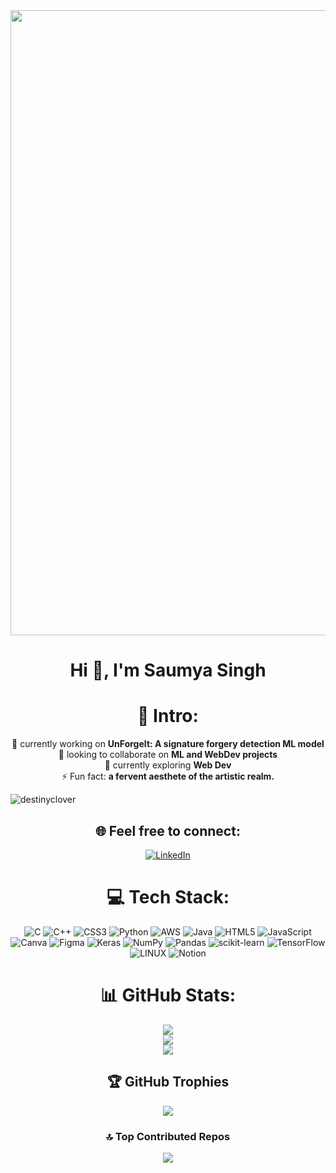 <!--![Purple And Blue Geometric Zoom Virtual Banner (1)](https://github.com/DestinyClover/DestinyClover/assets/106618290/8c928bd9-fe2e-4b93-80d7-156a047e4bce)-->
<div align="center">
<img src="(https://github.com/DestinyClover/DestinyClover/assets/106618290/8c928bd9-fe2e-4b93-80d7-156a047e4bce)" align="center" width="1000" />
<h1 align="center">Hi 👋, I'm Saumya Singh</h1>

# 💫 Intro:
🔭 currently working on **UnForgeIt: A signature forgery detection ML model**<br>
👯 looking to collaborate on **ML and WebDev projects**<br>
🌱 currently exploring **Web Dev**<br>
⚡ Fun fact: **a fervent aesthete of the artistic realm.**<br>

<p align="left"> <img src="https://komarev.com/ghpvc/?username=destinyclover&label=Profile%20views&color=0e75b6&style=flat" alt="destinyclover" /> </p>

## 🌐 Feel free to connect:

[![LinkedIn](https://img.shields.io/badge/LinkedIn-%230077B5.svg?logo=linkedin&logoColor=white)](https://linkedin.com/in/saumya-singh-882438261)

# 💻 Tech Stack:
![C](https://img.shields.io/badge/c-%2300599C.svg?style=for-the-badge&logo=c&logoColor=white) ![C++](https://img.shields.io/badge/c++-%2300599C.svg?style=for-the-badge&logo=c%2B%2B&logoColor=white) ![CSS3](https://img.shields.io/badge/css3-%231572B6.svg?style=for-the-badge&logo=css3&logoColor=white) ![Python](https://img.shields.io/badge/python-3670A0?style=for-the-badge&logo=python&logoColor=ffdd54) ![AWS](https://img.shields.io/badge/AWS-%23FF9900.svg?style=for-the-badge&logo=amazon-aws&logoColor=white) ![Java](https://img.shields.io/badge/java-%23ED8B00.svg?style=for-the-badge&logo=java&logoColor=white) ![HTML5](https://img.shields.io/badge/html5-%23E34F26.svg?style=for-the-badge&logo=html5&logoColor=white) ![JavaScript](https://img.shields.io/badge/javascript-%23323330.svg?style=for-the-badge&logo=javascript&logoColor=%23F7DF1E) ![Canva](https://img.shields.io/badge/Canva-%2300C4CC.svg?style=for-the-badge&logo=Canva&logoColor=white) 	![Figma](https://img.shields.io/badge/figma-%23F24E1E.svg?style=for-the-badge&logo=figma&logoColor=white) ![Keras](https://img.shields.io/badge/Keras-%23D00000.svg?style=for-the-badge&logo=Keras&logoColor=white) ![NumPy](https://img.shields.io/badge/numpy-%23013243.svg?style=for-the-badge&logo=numpy&logoColor=white) ![Pandas](https://img.shields.io/badge/pandas-%23150458.svg?style=for-the-badge&logo=pandas&logoColor=white) ![scikit-learn](https://img.shields.io/badge/scikit--learn-%23F7931E.svg?style=for-the-badge&logo=scikit-learn&logoColor=white) ![TensorFlow](https://img.shields.io/badge/TensorFlow-%23FF6F00.svg?style=for-the-badge&logo=TensorFlow&logoColor=white) ![LINUX](https://img.shields.io/badge/Linux-FCC624?style=for-the-badge&logo=linux&logoColor=black) ![Notion](https://img.shields.io/badge/Notion-%23000000.svg?style=for-the-badge&logo=notion&logoColor=white)
# 📊 GitHub Stats:
![](https://github-readme-stats.vercel.app/api?username=DestinyClover&theme=dark&hide_border=false&include_all_commits=true&count_private=false)<br/>
![](https://github-readme-streak-stats.herokuapp.com/?user=DestinyClover&theme=dark&hide_border=false)<br/>
![](https://github-readme-stats.vercel.app/api/top-langs/?username=DestinyClover&theme=dark&hide_border=false&include_all_commits=true&count_private=false&layout=compact)

## 🏆 GitHub Trophies
![](https://github-profile-trophy.vercel.app/?username=DestinyClover&theme=darkhub&no-frame=false&no-bg=false&margin-w=4)



### 🔝 Top Contributed Repos
![](https://github-contributor-stats.vercel.app/api?username=DestinyClover&limit=5&theme=dark&combine_all_yearly_contributions=true)


